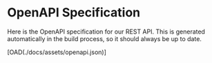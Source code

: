 # OpenAPI Specification
Here is the OpenAPI specification for our REST API. This is generated automatically in the build process, so it should always be up to date.

[OAD(./docs/assets/openapi.json)]